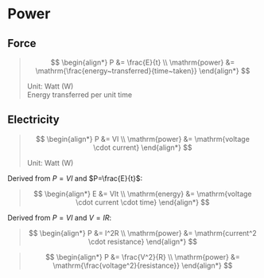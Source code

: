 # Power

## Force

> $$
> \begin{align*}
>   P &= \frac{E}{t} \\
>   \mathrm{power} &= \mathrm{\frac{energy~transferred}{time~taken}}
> \end{align*}
> $$
>
> Unit: Watt (W) \
> Energy transferred per unit time

## Electricity

> $$
> \begin{align*}
>   P &= VI \\
>   \mathrm{power} &= \mathrm{voltage \cdot current}
> \end{align*}
> $$
>
> Unit: Watt (W)

Derived from $P=VI$ and $P=\frac{E}{t}$:

> $$
> \begin{align*}
>   E &= VIt \\
>   \mathrm{energy} &= \mathrm{voltage \cdot current \cdot time}
> \end{align*}
> $$

Derived from $P=VI$ and $V=IR$:

> $$
> \begin{align*}
>   P &= I^2R \\
>   \mathrm{power} &= \mathrm{current^2 \cdot resistance}
> \end{align*}
> $$

> $$
> \begin{align*}
>   P &= \frac{V^2}{R} \\
>   \mathrm{power} &= \mathrm{\frac{voltage^2}{resistance}}
> \end{align*}
> $$
